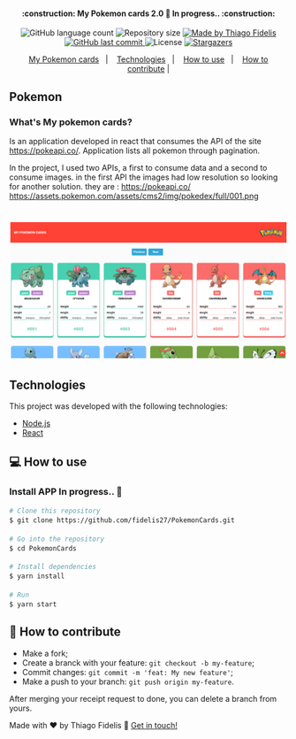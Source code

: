 
<h4 align="center">
	:construction: My Pokemon cards 2.0 🚀 In progress.. :construction:
</h4>
<p align="center">
  <img alt="GitHub language count" src="https://img.shields.io/github/languages/count/fidelis27/PokemonCards?color=%2304D361">

  <img alt="Repository size" src="https://img.shields.io/github/repo-size/fidelis27/PokemonCards">

  <a href="https://www.linkedin.com/in/fidelis27/">
    <img alt="Made by Thiago Fidelis" src="https://img.shields.io/badge/made%20by-ThiagoFidelis-%2304D361">
  </a>

  <a href="https://github.com/fidelis27/PokemonCards/commits/master">
    <img alt="GitHub last commit" src="https://img.shields.io/github/last-commit/fidelis27/PokemonCards">
  </a>

  <img alt="License" src="https://img.shields.io/badge/license-MIT-brightgreen">
   <a href="https://github.com/fidelis27/PokemonCards/stargazers">
    <img alt="Stargazers" src="https://img.shields.io/github/stars/fidelis27/PokemonCards?style=social">
  </a>
</p>

<p align="center">
  <a href="#-Pokemon">My Pokemon cards</a>&nbsp;&nbsp;&nbsp;|&nbsp;&nbsp;&nbsp;
  <a href="#-Technologies">Technologies</a>&nbsp;&nbsp;&nbsp;|&nbsp;&nbsp;&nbsp;
  <a href="#-how-to-use">How to use</a>&nbsp;&nbsp;&nbsp;|&nbsp;&nbsp;&nbsp;
  <a href="#-how-to-contribute">How to contribute</a>&nbsp;|

</p>

## Pokemon
### What's My pokemon cards?

Is an application developed in react that consumes the API of the site https://pokeapi.co/. Application lists all pokemon through pagination.

In the project, I used two APIs, a first to consume data and a second to consume images. in the first API the images had low resolution so looking for another solution.
they are :
https://pokeapi.co/
https://assets.pokemon.com/assets/cms2/img/pokedex/full/001.png


<h1 align="center">
    <img alt="Example" title="Example" src=".github/Pokemon.png" width="500px" />
</h1>


## Technologies

This project was developed with the following technologies:

- [Node.js][nodejs]
- [React][reactjs]

## 💻 How to use
### Install APP In progress.. :construction:
```bash
# Clone this repository
$ git clone https://github.com/fidelis27/PokemonCards.git

# Go into the repository
$ cd PokemonCards

# Install dependencies
$ yarn install

# Run
$ yarn start
```


## 🤔 How to contribute

- Make a fork;
- Create a branck with your feature: `git checkout -b my-feature`;
- Commit changes: `git commit -m 'feat: My new feature'`;
- Make a push to your branch: `git push origin my-feature`.

After merging your receipt request to done, you can delete a branch from yours.



Made with ♥ by Thiago Fidelis :wave: [Get in touch!](https://www.linkedin.com/in/fidelis27/)

[nodejs]: https://nodejs.org/
[reactjs]: https://reactjs.org
[yarn]: https://yarnpkg.com/
[vs]: https://code.visualstudio.com/
[vceditconfig]: https://marketplace.visualstudio.com/items?itemName=EditorConfig.EditorConfig
[vceslint]: https://marketplace.visualstudio.com/items?itemName=dbaeumer.vscode-eslint
[prettier]: https://marketplace.visualstudio.com/items?itemName=esbenp.prettier-vscode
